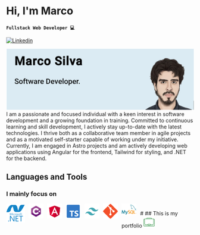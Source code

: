 # Hi, I'm Marco 
**`Fullstack Web Developer 💻`**
<p align="left">
  <a href="https://www.linkedin.com/in/marco-silva-23a722247/" target="_blank">
     <img alt="Linkedin" title="LinkedIn" src="https://custom-icon-badges.demolab.com/badge/-Linkedin-blue?style=for-the-badge&logo=person-add&logoColor=white"/></a> 
</p>

<img src="https://raw.githubusercontent.com/marekmars/marekmars/master/gh-header-image-cropped.png">
I am a passionate and focused individual with a keen interest in software development and a growing foundation in training.
Committed to continuous learning and skill development, I actively stay up-to-date with the latest technologies. I thrive both as a collaborative team member in agile projects and as a motivated self-starter capable of working under my initiative.
Currently, I am engaged in Astro projects and am actively developing web applications using Angular for the frontend, Tailwind for styling, and .NET for the backend.

## Languages and Tools
### I mainly focus on
<img align="left" alt="dotnet" width="50px" style="padding-right:10px;" src="https://raw.githubusercontent.com/marekmars/marekmars/master/dot-net-plain.svg"/>
<img align="left" alt="csharp" width="40px" style="padding-right:10px;" src="https://raw.githubusercontent.com/marekmars/marekmars/master/csharp.svg"/>
<img align="left" alt="angular" width="40px" style="padding-right:10px;" src="https://raw.githubusercontent.com/marekmars/marekmars/master/angular.svg" />
<img align="left" alt="typescript" width="40px" style="padding-right:10px;" src="https://raw.githubusercontent.com/marekmars/marekmars/master/ts.svg" />
<img align="left" alt="tailwind" width="40px" style="padding-right:10px;" src="https://raw.githubusercontent.com/marekmars/marekmars/master/tailwind.svg" />
<img align="left" alt="git" width="40px" style="padding-right:10px;" src="https://raw.githubusercontent.com/marekmars/marekmars/master/git-original.svg"/>
<img align="left" alt="mysql" width="40px" style="padding-right:10px;" src="https://raw.githubusercontent.com/marekmars/marekmars/master/mysql.svg" />
<br />
#
## This is my portfolio
<a href="https://marcosilva.tech/" style="margin:0;padding:0;"><img src="https://raw.githubusercontent.com/marekmars/marekmars/master/portfolio-svgrepo-com.png" style="width:30px;height:30px;margin:0;padding:0;"></a>


